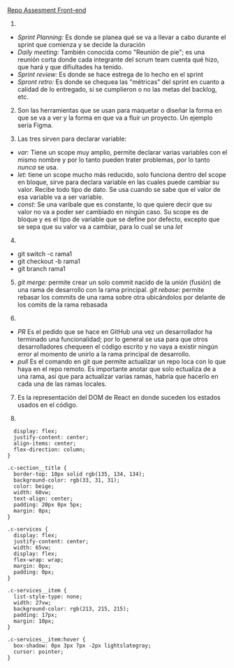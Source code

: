 [Repo Assesment Front-end](https://github.com/Dhruva108/assesment-front)

1.
- *Sprint Planning:* Es donde se planea qué se va a llevar a cabo durante el sprint que comienza y se decide la duración
- *Daily meeting:* También conocida como "Reunión de pie"; es una reunión corta donde cada integrante del scrum team cuenta qué hizo, que hará y que difiultades ha tenido.
- *Sprint review:* Es donde se hace estrega de lo hecho en el sprint
- *Spront retro:* Es donde se chequea las "métricas" del sprint en cuanto a calidad de lo entregado, si se cumplieron o no las metas del backlog, etc.

2. Son las herramientas que se usan para maquetar o diseñar la forma en que se va a ver y la forma en que va a fluir un proyecto.
Un ejemplo sería Figma.

3. Las tres sirven para declarar variable:
- *var:* Tiene un scope muy amplio, permite declarar varias variables con el mismo nombre y por lo tanto pueden trater problemas, por lo tanto *nunca* se usa.
- *let:* tiene un scope mucho más reducido, solo funciona dentro del scope en bloque, sirve para declara variable en las cuales puede cambiar su valor. Recibe todo tipo de dato.
Se usa cuando se sabe que el valor de esa variable va a ser variable.
- *const:* Se una varibale que es constante, lo que quiere decir que su valor no va a poder ser cambiado en ningún caso. Su scope es de bloque y es el tipo de variable que se define por defecto, excepto que se sepa que su valor va a cambiar, para lo cual se una *let*

4.
- git switch -c rama1
- git checkout -b rama1
- git branch rama1

5. *git merge:* permite crear un solo commit nacido de la unión (fusión) de una rama de desarrollo con la rama principal.
*git rebase:* permite rebasar los commits de una rama sobre otra ubicándolos por delante de los comits de la rama rebasada

6.
- *PR* Es el pedido que se hace en GitHub una vez un desarrollador ha terminado una funcionalidad; por lo general se usa para que otros desarrolladores chequeen el código escrito y no vaya a existir ningún error al momento de unirlo a la rama principal de desarrollo.
- *pull* Es el comando en git que permite actualizar un repo loca con lo que haya en el repo remoto. Es importante anotar que solo ectualiza de a una rama, así que para actualizar varias ramas, habría que hacerlo en cada una de las ramas locales.

7. Es la representación del DOM de React en donde suceden los estados usados en el código.

8.
```.c-section {
  display: flex;
  justify-content: center;
  align-items: center;
  flex-direction: column;
}

.c-section__title {
  border-top: 10px solid rgb(135, 134, 134);
  background-color: rgb(33, 31, 31);
  color: beige;
  width: 60vw;
  text-align: center;
  padding: 20px 0px 5px;
  margin: 0px;
}

.c-services {
  display: flex;
  justify-content: center;
  width: 65vw;
  display: flex;
  flex-wrap: wrap;
  margin: 0px;
  padding: 0px;
}

.c-services__item {
  list-style-type: none;
  width: 27vw;
  background-color: rgb(213, 215, 215);
  padding: 17px;
  margin: 10px;
}

.c-services__item:hover {
  box-shadow: 0px 3px 7px -2px lightslategray;
  cursor: pointer;
}
